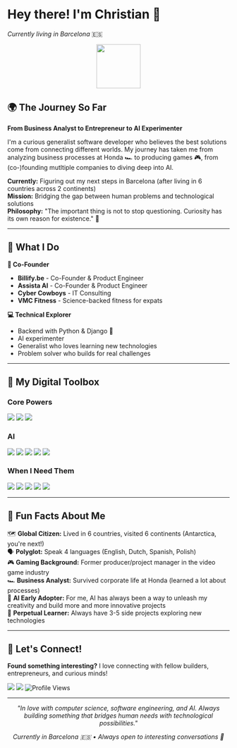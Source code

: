 # Hey there! I'm Christian 👋
*Currently living in Barcelona* 🇪🇸

<p align="center">
<img src="https://media.giphy.com/media/M9gbBd9nbDrOTu1Mqx/giphy.gif" width="100"/>
</p>

## 🌍 The Journey So Far

**From Business Analyst to Entrepreneur to AI Experimenter**

I'm a curious generalist software developer who believes the best solutions come from connecting different worlds. My journey has taken me from analyzing business processes at Honda 🏎️ to producing games 🎮, from (co-)founding mutltiple companies to diving deep into AI.

**Currently:** Figuring out my next steps in Barcelona (after living in 6 countries across 2 continents)  
**Mission:** Bridging the gap between human problems and technological solutions  
**Philosophy:** "The important thing is not to stop questioning. Curiosity has its own reason for existence." 🧠

---

## 🚀 What I Do

**🏢 Co-Founder**
- **Billify.be** - Co-Founder & Product Engineer
- **Assista AI** - Co-Founder & Product Engineer
- **Cyber Cowboys** - IT Consulting
- **VMC Fitness** - Science-backed fitness for expats

**💻 Technical Explorer**
- Backend with Python & Django 🐍
- AI experimenter 
- Generalist who loves learning new technologies
- Problem solver who builds for real challenges

---

## 🔧 My Digital Toolbox

### **Core Powers**
<p>
<img src="https://img.shields.io/static/v1?logo=python&label&color=4B8BBE&message=Python&logoColor=white&logoWidth=20">
<img src="https://img.shields.io/static/v1?logo=django&label&color=092e20&message=Django&logoColor=white&logoWidth=20">
<img src="https://img.shields.io/static/v1?logo=postgresql&label&color=4169E1&message=PostgreSQL&logoColor=white&logoWidth=20">
</p>

### **AI**
<p>
<img src="https://img.shields.io/static/v1?logo=openai&label&color=412991&message=OpenAI&logoColor=white&logoWidth=20">
<img src="https://img.shields.io/static/v1?logo=anthropic&label&color=1A1A1A&message=Anthropic&logoColor=white&logoWidth=20">
<img src="https://img.shields.io/static/v1?logo=cursor&label&color=2D2D2D&message=Cursor&logoColor=white&logoWidth=20">
<img src="https://img.shields.io/static/v1?logo=google-gemini&label&color=4285F4&message=Gemini&logoColor=white&logoWidth=20">
<img src="https://img.shields.io/static/v1?logo=claude&label&color=F9B233&message=Claude%20Code&logoColor=white&logoWidth=20">

</p>

### **When I Need Them**
<p>
<img src="https://img.shields.io/static/v1?logo=typescript&label&color=3178C6&message=TypeScript&logoColor=white&logoWidth=20">
<img src="https://img.shields.io/static/v1?logo=react&label&color=61DAFB&message=React&logoColor=white&logoWidth=20">
<img src="https://img.shields.io/static/v1?logo=fastapi&label&color=009688&message=FastAPI&logoColor=white&logoWidth=20">
<img src="https://img.shields.io/static/v1?logo=flask&label&color=000000&message=Flask&logoColor=white&logoWidth=20">
<img src="https://img.shields.io/static/v1?logo=microsoft-sql-server&label&color=CC2927&message=SQL%20Server&logoColor=white&logoWidth=20">

</p>

---

## 🌟 Fun Facts About Me

🗺️ **Global Citizen:** Lived in 6 countries, visited 6 continents (Antarctica, you're next!)  
🗣️ **Polyglot:** Speak 4 languages (English, Dutch, Spanish, Polish)  
🎮 **Gaming Background:** Former producer/project manager in the video game industry  
🏎️ **Business Analyst:** Survived corporate life at Honda (learned a lot about processes)  
🤖 **AI Early Adopter:** For me, AI has always been a way to unleash my creativity and build more and more innovative projects  
🔬 **Perpetual Learner:** Always have 3-5 side projects exploring new technologies  

---

## 🤝 Let's Connect!

**Found something interesting?** I love connecting with fellow builders, entrepreneurs, and curious minds!

[<img src="https://img.shields.io/static/v1?logo=gmail&label&color=EA4335&message=christian.vuye&logoColor=white&logoWidth=20">](mailto:otta.ladybug808@passmail.net)
[<img src="https://img.shields.io/static/v1?logo=linkedin&label&color=0A66C2&message=christianvuye&logoColor=white&logoWidth=20">](https://www.linkedin.com/in/christianvuye/)
<img src="https://komarev.com/ghpvc/?username=christianvuye&style=flat-square&color=blue" alt="Profile Views"/>

---

<p align="center">
<em>"In love with computer science, software engineering, and AI. Always building something that bridges human needs with technological possibilities."</em>
</p>

<p align="center">
<em>Currently in Barcelona 🇪🇸 • Always open to interesting conversations 💬</em>
</p>
